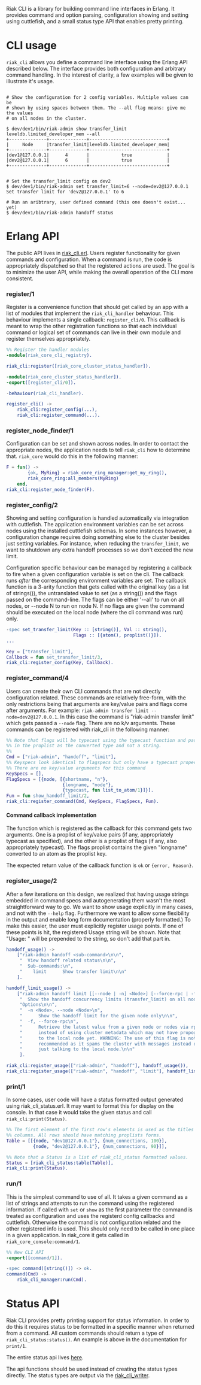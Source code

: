 Riak CLI is a library for building command line interfaces in Erlang. It provides
command and option parsing, configuration showing and setting using cuttlefish,
and a small status type API that enables pretty printing.

# CLI usage
``riak_cli`` allows you define a command line interface using the Erlang API
described below. The interface provides both configuration and arbitrary
command handling. In the interest of clarity, a few examples will be given to
illustrate it's usage.

```shell

# Show the configuration for 2 config variables. Multiple values can be
# shown by using spaces between them. The --all flag means: give me the values
# on all nodes in the cluster.

$ dev/dev1/bin/riak-admin show transfer_limit leveldb.limited_developer_mem --all
+--------------+--------------+-----------------------------+
|     Node     |transfer_limit|leveldb.limited_developer_mem|
+--------------+--------------+-----------------------------+
|dev1@127.0.0.1|      4       |            true             |
|dev2@127.0.0.1|      6       |            true             |
+--------------+--------------+-----------------------------+


# Set the transfer_limit config on dev2
$ dev/dev1/bin/riak-admin set transfer_limit=6 --node=dev2@127.0.0.1
Set transfer limit for 'dev2@127.0.0.1' to 6

# Run an aribtrary, user defined command (this one doesn't exist... yet)
$ dev/dev1/bin/riak-admin handoff status

```

# Erlang API
The public API lives in
[riak_cli.erl](https://github.com/basho/riak_cli/blob/master/src/riak_cli.erl).
Users register functionality for given commands and configuration. When a
command is run, the code is appropriately dispatched so that the registered
actions are used. The goal is to minimize the user API, while making the overall
operation of the CLI more consistent.

### register/1
Register is a convenience function that should get called by an app with a list
of modules that implement the ``riak_cli_handler`` behaviour. This behaviour
implements a single callback: ``register_cli/0``. This callback is meant to wrap
the other registration functions so that each individual command or logical set
of commands can live in their own module and register themselves appropriately.

```erlang
%% Register the handler modules
-module(riak_core_cli_registry).

riak_cli:register([riak_core_cluster_status_handler]).
```

```erlang
-module(riak_core_cluster_status_handler]).
-export([register_cli/0]).

-behaviour(riak_cli_handler).

register_cli() ->
    riak_cli:register_config(...),
    riak_cli:register_command(...).
```

### register_node_finder/1
Configuration can be set and shown across nodes. In order to contact the
appropriate nodes, the application needs to tell `riak_cli` how to determine that. 
`riak_core` would do this in the following manner:

```erlang
F = fun() ->
        {ok, MyRing} = riak_core_ring_manager:get_my_ring(),
        riak_core_ring:all_members(MyRing)
    end,
riak_cli:register_node_finder(F).
```

### register_config/2
Showing and setting configuration is handled automatically via integration with
cuttlefish. The application environment variables can be set across nodes using
the installed cuttlefish schemas. In some instances however, a configuration
change requires doing something else to the cluster besides just setting
variables. For instance, when reducing the ``transfer_limit``, we want to
shutdown any extra handoff processes so we don't exceed the new limit.

Configuration specific behaviour can be managed by registering a callback to
fire when a given configuration variable is set on the cli. The callback runs
*after* the corresponding environment variables are set. The callback function
is a 3-arity function that gets called with the original key (as a list of
strings()), the untranslated value to set (as a string()) and the flags passed
on the command-line. The flags can be either '--all' to run on all nodes, or
--node N to run on node N. If no flags are given the command should be executed
on the local node (where the cli command was run) only.

```erlang
-spec set_transfer_limit(Key :: [string()], Val :: string(), 
                         Flags :: [{atom(), proplist()}]).
...

Key = ["transfer_limit"],
Callback = fun set_transfer_limit/3,
riak_cli:register_config(Key, Callback).
```

### register_command/4
Users can create their own CLI commands that are not directly configuration
related. These commands are relatively free-form, with the only restrictions
being that arguments are key/value pairs and flags come after arguments. For
example: `riak-admin transfer limit --node=dev2@127.0.0.1`. In this case the
command is "riak-admin transfer limit" which gets passed a `--node` flag. There are no k/v
arguments. These commands can be registered with riak_cli in the following
manner:

```erlang
%% Note that flags will be typecast using the typecast function and passed back
%% in the proplist as the converted type and not a string.
%% 
Cmd = ["riak-admin", "handoff", "limit"],
%% Keyspecs look identical to flagspecs but only have a typecast property.
%% There are no key/value arguments for this command
KeySpecs = [],
FlagSpecs = [{node, [{shortname, "n"},
                     {longname, "node"},
                     {typecast, fun list_to_atom/1}]}].
Fun = fun show_handoff_limit/2,
riak_cli:register_command(Cmd, KeySpecs, FlagSpecs, Fun).
```

#### Command callback implementation
The function which is registered as the callback for this command gets two arguments.
One is a proplist of key/value pairs (if any, appropriately typecast as specified), and the 
other is a proplist of flags (if any, also appropriately typecast).  The flags
proplist contains the given "longname" converted to an atom as the proplist key.

The expected return value of the callback function is `ok` or `{error, Reason}`.

### register_usage/2
After a few iterations on this design, we realized that having usage strings
embedded in command specs and autogenerating them wasn't the most
straightforward way to go. We want to show usage explicitly in many cases, and
not with the `--help` flag. Furthermore we want to allow some flexibility in the
output and enable long form documentation (properly formatted.) To make this
easier, the user must explicitly register usage points. If one of these points
is hit, the registered Usage string will be shown. Note that "Usage: " will be
prepended to the string, so don't add that part in.

```erlang
handoff_usage() ->
    ["riak-admin handoff <sub-command>\n\n",
     "  View handoff related status\n\n",
     "  Sub-commands:\n",
     "    limit      Show transfer limit\n\n"
    ].

handoff_limit_usage() ->
    ["riak-admin handoff limit [[--node | -n] <Node>] [--force-rpc | -f]\n\n",
     "  Show the handoff concurrency limits (transfer_limit) on all nodes.\n\n",
     "Options\n\n",
     "  -n <Node>, --node <Node>\n",
     "      Show the handoff limit for the given node only\n\n",
     "  -f, --force-rpc\n",
     "      Retrieve the latest value from a given node or nodes via rpc\n",
     "      instead of using cluster metadata which may not have propogated\n",
     "      to the local node yet. WARNING: The use of this flag is not\n",
     "      recommended as it spams the cluster with messages instead of\n",
     "      just talking to the local node.\n\n"
     ].

riak_cli:register_usage(["riak-admin", "handoff"], handoff_usage()),
riak_cli:register_usage(["riak-admin", "handoff", "limit"], handoff_limit_usage()).
```

### print/1
In some cases, user code will have a status formatted output generated using
riak_cli_status.erl. It may want to format this for display on the console. In
that case it would take the given status and call ``riak_cli:print(Status)``.

```erlang
%% The first element of the first row's elements is used as the titles for the
%% columns. All rows should have matching proplists forms.
Table = [[{node, "dev1@127.0.0.1"}, {num_connections, 100}],
          {node, "dev2@127.0.0.1"}, {num_connections, 90}]],

%% Note that a Status is a list of riak_cli_status formatted values.
Status = [riak_cli_status:table(Table)],
riak_cli:print(Status).
```

### run/1
This is the simplest command to use of all. It takes a given command as a list of
strings and attempts to run the command using the registered information. If
called with `set` or `show` as the first parameter the command is treated as
configuration and uses the registerd config callbacks and cuttlefish. Otherwise
the command is not configuration related and the other registered info is
used. This should only need to be called in one place in a given application. In
riak_core it gets called in ``riak_core_console:command/1``.

```erlang
%% New CLI API
-export([command/1]).

-spec command([string()]) -> ok.
command(Cmd) ->
    riak_cli_manager:run(Cmd).
```

# Status API
Riak CLI provides pretty printing support for status information. In order to do
this it requires status to be formatted in a specific manner when returned from
a command. All custom commands should return a type of `riak_cli_status:status()`.
An example is above in the documentation for `print/1`.

The entire status api lives [here](https://github.com/basho/riak_cli/blob/master/src/riak_cli_status.erl).

The api functions should be used instead of creating the status types directly.
The status types are output via the [riak_cli_writer](https://github.com/basho/riak_cli/blob/master/src/riak_cli_writer.erl).

